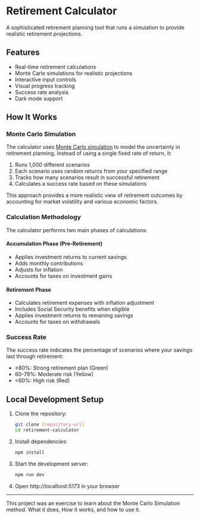 # Retirement Calculator

A sophisticated retirement planning tool that runs a simulation to provide realistic retirement projections.

## Features

- Real-time retirement calculations
- Monte Carlo simulations for realistic projections
- Interactive input controls
- Visual progress tracking
- Success rate analysis
- Dark mode support

## How It Works

### Monte Carlo Simulation

The calculator uses [Monte Carlo simulation](https://en.wikipedia.org/wiki/Monte_Carlo_method) to model the uncertainty in retirement planning. Instead of using a single fixed rate of return, it:

1. Runs 1,000 different scenarios
2. Each scenario uses random returns from your specified range
3. Tracks how many scenarios result in successful retirement
4. Calculates a success rate based on these simulations

This approach provides a more realistic view of retirement outcomes by accounting for market volatility and various economic factors.

### Calculation Methodology

The calculator performs two main phases of calculations:

#### Accumulation Phase (Pre-Retirement)

- Applies investment returns to current savings
- Adds monthly contributions
- Adjusts for inflation
- Accounts for taxes on investment gains

#### Retirement Phase

- Calculates retirement expenses with inflation adjustment
- Includes Social Security benefits when eligible
- Applies investment returns to remaining savings
- Accounts for taxes on withdrawals

### Success Rate

The success rate indicates the percentage of scenarios where your savings last through retirement:

- ≥80%: Strong retirement plan (Green)
- 60-79%: Moderate risk (Yellow)
- <60%: High risk (Red)

## Local Development Setup

1. Clone the repository:

   ```bash
   git clone [repository-url]
   cd retirement-calculator
   ```

2. Install dependencies:

   ```bash
   npm install
   ```

3. Start the development server:

   ```bash
   npm run dev
   ```

4. Open http://localhost:5173 in your browser

---

This project was an exercise to learn about the Monte Carlo Simulation method. What it does, How it works, and how to use it.
